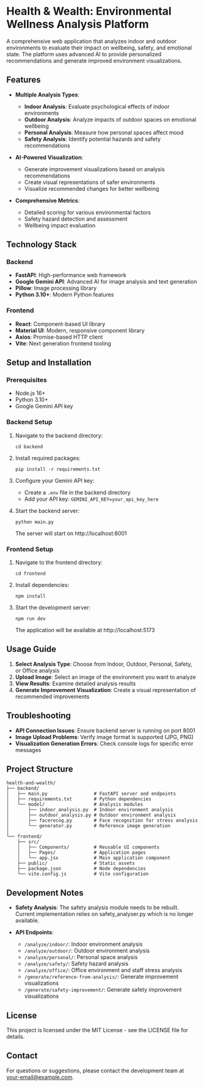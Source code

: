 # Health & Wealth: Environmental Wellness Analysis Platform

A comprehensive web application that analyzes indoor and outdoor environments to evaluate their impact on wellbeing, safety, and emotional state. The platform uses advanced AI to provide personalized recommendations and generate improved environment visualizations.

## Features

- **Multiple Analysis Types**:
  - **Indoor Analysis**: Evaluate psychological effects of indoor environments
  - **Outdoor Analysis**: Analyze impacts of outdoor spaces on emotional wellbeing
  - **Personal Analysis**: Measure how personal spaces affect mood
  - **Safety Analysis**: Identify potential hazards and safety recommendations

- **AI-Powered Visualization**:
  - Generate improvement visualizations based on analysis recommendations
  - Create visual representations of safer environments
  - Visualize recommended changes for better wellbeing

- **Comprehensive Metrics**:
  - Detailed scoring for various environmental factors
  - Safety hazard detection and assessment
  - Wellbeing impact evaluation

## Technology Stack

### Backend
- **FastAPI**: High-performance web framework
- **Google Gemini API**: Advanced AI for image analysis and text generation
- **Pillow**: Image processing library
- **Python 3.10+**: Modern Python features

### Frontend
- **React**: Component-based UI library
- **Material UI**: Modern, responsive component library
- **Axios**: Promise-based HTTP client
- **Vite**: Next generation frontend tooling

## Setup and Installation

### Prerequisites
- Node.js 16+
- Python 3.10+
- Google Gemini API key

### Backend Setup
1. Navigate to the backend directory:
   ```
   cd backend
   ```

2. Install required packages:
   ```
   pip install -r requirements.txt
   ```

3. Configure your Gemini API key:
   - Create a `.env` file in the backend directory
   - Add your API key: `GEMINI_API_KEY=your_api_key_here`

4. Start the backend server:
   ```
   python main.py
   ```
   The server will start on http://localhost:8001

### Frontend Setup
1. Navigate to the frontend directory:
   ```
   cd frontend
   ```

2. Install dependencies:
   ```
   npm install
   ```

3. Start the development server:
   ```
   npm run dev
   ```
   The application will be available at http://localhost:5173

## Usage Guide

1. **Select Analysis Type**: Choose from Indoor, Outdoor, Personal, Safety, or Office analysis
2. **Upload Image**: Select an image of the environment you want to analyze
3. **View Results**: Examine detailed analysis results
4. **Generate Improvement Visualization**: Create a visual representation of recommended improvements

## Troubleshooting

- **API Connection Issues**: Ensure backend server is running on port 8001
- **Image Upload Problems**: Verify image format is supported (JPG, PNG)
- **Visualization Generation Errors**: Check console logs for specific error messages

## Project Structure

```
health-and-wealth/
├── backend/
│   ├── main.py                 # FastAPI server and endpoints
│   ├── requirements.txt        # Python dependencies
│   └── model/                  # Analysis modules
│       ├── indoor_analysis.py  # Indoor environment analysis
│       ├── outdoor_analysis.py # Outdoor environment analysis
│       ├── facerecog.py        # Face recognition for stress analysis
│       └── generator.py        # Reference image generation
│
└── frontend/
    ├── src/
    │   ├── Components/         # Reusable UI components
    │   ├── Pages/              # Application pages
    │   └── app.jsx             # Main application component
    ├── public/                 # Static assets
    ├── package.json            # Node dependencies
    └── vite.config.js          # Vite configuration
```

## Development Notes

- **Safety Analysis**: The safety analysis module needs to be rebuilt. Current implementation relies on safety_analyser.py which is no longer available.

- **API Endpoints**:
  - `/analyze/indoor/`: Indoor environment analysis
  - `/analyze/outdoor/`: Outdoor environment analysis
  - `/analyze/personal/`: Personal space analysis
  - `/analyze/safety/`: Safety hazard analysis
  - `/analyze/office/`: Office environment and staff stress analysis
  - `/generate/reference-from-analysis/`: Generate improvement visualizations
  - `/generate/safety-improvement/`: Generate safety improvement visualizations

## License

This project is licensed under the MIT License - see the LICENSE file for details.

## Contact

For questions or suggestions, please contact the development team at [your-email@example.com](mailto:your-email@example.com). 